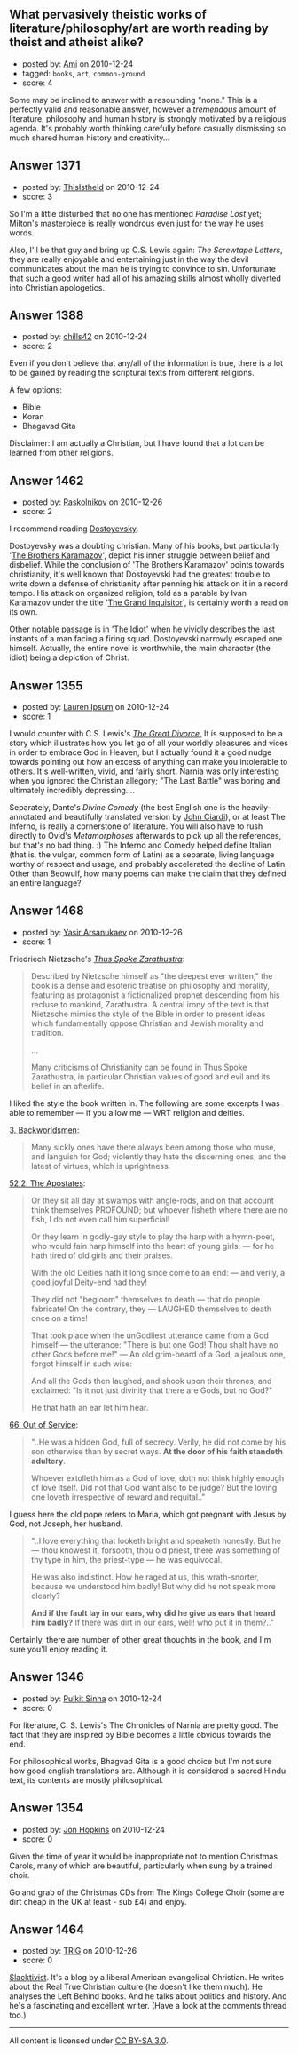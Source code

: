 ## What pervasively theistic works of literature/philosophy/art are worth reading by theist and atheist alike?

- posted by: [Ami](https://stackexchange.com/users/-1/434-ami) on 2010-12-24
- tagged: `books`, `art`, `common-ground`
- score: 4

Some may be inclined to answer with a resounding "none." This is a perfectly valid and reasonable answer, however a *tremendous* amount of literature, philosophy and human history is strongly motivated by a religious agenda. It's probably worth thinking carefully before casually dismissing so much shared human history and creativity...


## Answer 1371

- posted by: [ThisIstheId](https://stackexchange.com/users/-1/404-thisistheid) on 2010-12-24
- score: 3

So I'm a little disturbed that no one has mentioned *Paradise Lost* yet; Milton's masterpiece is really wondrous even just for the way he uses words.

Also, I'll be that guy and bring up C.S. Lewis again: *The Screwtape Letters*, they are really enjoyable and entertaining just in the way the devil communicates about the man he is trying to convince to sin. Unfortunate that such a good writer had all of his amazing skills almost wholly diverted into Christian apologetics.


## Answer 1388

- posted by: [chills42](https://stackexchange.com/users/-1/471-chills42) on 2010-12-24
- score: 2

Even if you don't believe that any/all of the information is true, there is a lot to be gained by reading the scriptural texts from different religions.

A few options:

- Bible
- Koran
- Bhagavad Gita

Disclaimer: I am actually a Christian, but I have found that a lot can be learned from other religions.


## Answer 1462

- posted by: [Raskolnikov](https://stackexchange.com/users/-1/144-raskolnikov) on 2010-12-26
- score: 2

I recommend reading [Dostoyevsky](http://en.wikipedia.org/wiki/Fyodor_Dostoyevsky). 

Dostoyevsky was a doubting christian. Many of his books, but particularly '[The Brothers Karamazov](http://en.wikipedia.org/wiki/The_Brothers_Karamazov)', depict his inner struggle between belief and disbelief. While the conclusion of 'The Brothers Karamazov' points towards christianity, it's well known that Dostoyevski had the greatest trouble to write down a defense of christianity after penning his attack on it in a record tempo. His attack on organized religion, told as a parable by Ivan Karamazov under the title '[The Grand Inquisitor](http://en.wikipedia.org/wiki/The_Grand_Inquisitor)', is certainly worth a read on its own. 

Other notable passage is in '[The Idiot](http://en.wikipedia.org/wiki/The_Idiot_%28novel%29)' when he vividly describes the last instants of a man facing a firing squad. Dostoyevski narrowly escaped one himself. Actually, the entire novel is worthwhile, the main character (the idiot) being a depiction of Christ.


## Answer 1355

- posted by: [Lauren Ipsum](https://stackexchange.com/users/-1/71-lauren-ipsum) on 2010-12-24
- score: 1

I would counter with C.S. Lewis's <i><a href="http://www.amazon.com/Great-Divorce-C-S-Lewis/dp/0061774197/ref=sr_1_1?ie=UTF8&qid=1293201159&sr=8-1">The Great Divorce.</a></i> It is supposed to be a story which illustrates how you let go of all your worldly pleasures and vices in order to embrace God in Heaven, but I actually found it a good nudge towards pointing out how an excess of anything can make you intolerable to others. It's well-written, vivid, and fairly short. Narnia was only interesting when you ignored the Christian allegory; "The Last Battle" was boring and ultimately incredibly depressing.... 

Separately, Dante's <i>Divine Comedy</i> (the best English one is
 the heavily-annotated and beautifully translated version by <a href="http://www.amazon.com/Divine-Comedy-Inferno-Purgatorio-Paradiso/dp/0451208633/ref=sr_1_1?s=books&ie=UTF8&qid=1293201220&sr=1-1">John Ciardi</a>), or at least The Inferno, is really a cornerstone of literature. You will also have to rush directly to Ovid's <i>Metamorphoses</i> afterwards to pick up all the references, but that's no bad thing. :) The Inferno and Comedy helped define Italian (that is, the vulgar, common form of Latin) as a separate, living language worthy of respect and usage, and probably accelerated the decline of Latin. Other than Beowulf, how many poems can make the claim that they defined an entire language?



## Answer 1468

- posted by: [Yasir Arsanukaev](https://stackexchange.com/users/-1/197-yasir-arsanukaev) on 2010-12-26
- score: 1

<p>Friedriech Nietzsche's <a href="http://en.wikipedia.org/wiki/Thus_Spoke_Zarathustra" rel="nofollow"><em>Thus Spoke Zarathustra</em></a>:</p>

<blockquote>
  <p>Described by Nietzsche himself as "the
  deepest ever written," the book is a
  dense and esoteric treatise on
  philosophy and morality, featuring as
  protagonist a fictionalized prophet
  descending from his recluse to
  mankind, Zarathustra. A central irony
  of the text is that Nietzsche mimics
  the style of the Bible in order to
  present ideas which fundamentally
  oppose Christian and Jewish morality
  and tradition.</p>
  
  <p>...</p>
  
  <p>Many criticisms of Christianity can
  be found in Thus Spoke Zarathustra,
  in particular Christian values of
  good and evil and its belief in an
  afterlife.</p>
</blockquote>

<p>I liked the style the book written in. The following are some excerpts I was able to remember — if you allow me — WRT religion and deities.</p>

<p><a href="http://4umi.com/nietzsche/zarathustra/3" rel="nofollow">3. Backworldsmen</a>:</p>

<blockquote>
  <p>Many sickly ones have there always
  been among those who muse, and
  languish for God; violently they hate
  the discerning ones, and the latest of
  virtues, which is uprightness.</p>
</blockquote>

<p><a href="http://4umi.com/nietzsche/zarathustra/52" rel="nofollow">52.2. The Apostates</a>:</p>

<blockquote>
  <p>Or they sit all day at swamps with
  angle-rods, and on that account think
  themselves PROFOUND; but whoever
  fisheth where there are no fish, I do
  not even call him superficial!</p>
  
  <p>Or they learn in godly-gay style to
  play the harp with a hymn-poet, who
  would fain harp himself into the heart
  of young girls: — for he hath tired of
  old girls and their praises.</p>
  
  <p>With the old Deities hath it long
  since come to an end: — and verily, a
  good joyful Deity-end had they!</p>
  
  <p>They did not "begloom" themselves to
  death — that do people fabricate! On
  the contrary, they — LAUGHED themselves
  to death once on a time!</p>
  
  <p>That took place when the unGodliest
  utterance came from a God himself — the
  utterance: "There is but one God! Thou
  shalt have no other Gods before me!" —
  An old grim-beard of a God, a jealous 
  one, forgot himself in such wise:</p>
  
  <p>And all the Gods then laughed, and
  shook upon their thrones, and
  exclaimed: "Is it not just divinity
  that there are Gods, but no God?"</p>
  
  <p>He that hath an ear let him hear.</p>
</blockquote>

<p><a href="http://4umi.com/nietzsche/zarathustra/66" rel="nofollow">66. Out of Service</a>:</p>

<blockquote>
  <p>"..He was a hidden God, full of secrecy.
  Verily, he did not come by his son
  otherwise than by secret ways. <strong>At the
  door of his faith standeth adultery</strong>.</p>
  
  <p>Whoever extolleth him as a God of
  love, doth not think highly enough of
  love itself. Did not that God want
  also to be judge? But the loving one
  loveth irrespective of reward and
  requital.."</p>
</blockquote>

<p>I guess here the old pope refers to Maria, which got pregnant with Jesus by God, not Joseph, her husband.</p>

<blockquote>
  <p>"..I love everything that looketh bright
  and speaketh honestly. But he — thou
  knowest it, forsooth, thou old priest,
  there was something of thy type in
  him, the priest-type — he was
  equivocal.</p>
  
  <p>He was also indistinct. How he raged
  at us, this wrath-snorter, because we
  understood him badly! But why did he
  not speak more clearly?</p>
  
  <p><strong>And if the fault lay in our ears, why
  did he give us ears that heard him
  badly?</strong> If there was dirt in our ears,
  well! who put it in them?.."</p>
</blockquote>

<p>Certainly, there are number of other great thoughts in the book, and I'm sure you'll enjoy reading it.</p>



## Answer 1346

- posted by: [Pulkit Sinha](https://stackexchange.com/users/-1/23-pulkit-sinha) on 2010-12-24
- score: 0

For literature, C. S. Lewis's The Chronicles of Narnia are pretty good. The fact that they are inspired by Bible becomes a little obvious towards the end.

For philosophical works, Bhagvad Gita is a good choice but I'm not sure how good english translations are. Although it is considered a sacred Hindu text, its contents are mostly philosophical.


## Answer 1354

- posted by: [Jon Hopkins](https://stackexchange.com/users/-1/416-jon-hopkins) on 2010-12-24
- score: 0

Given the time of year it would be inappropriate not to mention Christmas Carols, many of which are beautiful, particularly when sung by a trained choir.

Go and grab of the Christmas CDs from The Kings College Choir (some are dirt cheap in the UK at least - sub £4) and enjoy.


## Answer 1464

- posted by: [TRiG](https://stackexchange.com/users/-1/263-trig) on 2010-12-26
- score: 0

<p><a href="http://www.slacktivist.typepad.com/" rel="nofollow">Slacktivist</a>. It's a blog by a liberal American evangelical Christian. He writes about the Real True Christian culture (he doesn't like them much). He analyses the Left Behind books. And he talks about politics and history. And he's a fascinating and excellent writer. (Have a look at the comments thread too.)</p>




---

All content is licensed under [CC BY-SA 3.0](https://creativecommons.org/licenses/by-sa/3.0/).
